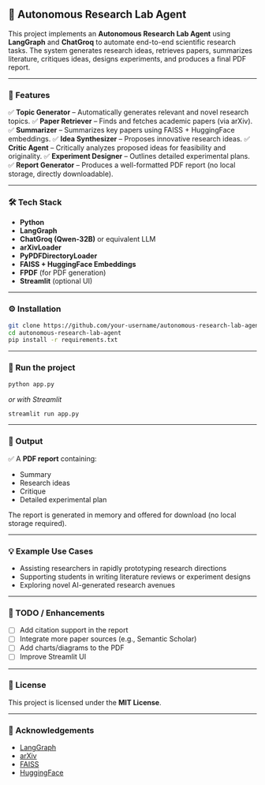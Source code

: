 ## 🧠 Autonomous Research Lab Agent

This project implements an **Autonomous Research Lab Agent** using **LangGraph** and **ChatGroq** to automate end-to-end scientific research tasks. The system generates research ideas, retrieves papers, summarizes literature, critiques ideas, designs experiments, and produces a final PDF report.

---

### 🚀 Features

✅ **Topic Generator** – Automatically generates relevant and novel research topics.
✅ **Paper Retriever** – Finds and fetches academic papers (via arXiv).
✅ **Summarizer** – Summarizes key papers using FAISS + HuggingFace embeddings.
✅ **Idea Synthesizer** – Proposes innovative research ideas.
✅ **Critic Agent** – Critically analyzes proposed ideas for feasibility and originality.
✅ **Experiment Designer** – Outlines detailed experimental plans.
✅ **Report Generator** – Produces a well-formatted PDF report (no local storage, directly downloadable).

---

### 🛠 Tech Stack

* **Python**
* **LangGraph**
* **ChatGroq (Qwen-32B)** or equivalent LLM
* **arXivLoader**
* **PyPDFDirectoryLoader**
* **FAISS + HuggingFace Embeddings**
* **FPDF** (for PDF generation)
* **Streamlit** (optional UI)


---

### ⚙️ Installation

```bash
git clone https://github.com/your-username/autonomous-research-lab-agent.git
cd autonomous-research-lab-agent
pip install -r requirements.txt
```

---

### 🚀 Run the project

```bash
python app.py
```

*or with Streamlit*

```bash
streamlit run app.py
```

---

### 📄 Output

✅ A **PDF report** containing:

* Summary
* Research ideas
* Critique
* Detailed experimental plan

The report is generated in memory and offered for download (no local storage required).

---

### 💡 Example Use Cases

* Assisting researchers in rapidly prototyping research directions
* Supporting students in writing literature reviews or experiment designs
* Exploring novel AI-generated research avenues

---

### 📌 TODO / Enhancements

* [ ] Add citation support in the report
* [ ] Integrate more paper sources (e.g., Semantic Scholar)
* [ ] Add charts/diagrams to the PDF
* [ ] Improve Streamlit UI

---

### 📝 License

This project is licensed under the **MIT License**.

---

### 🙌 Acknowledgements

* [LangGraph](https://langgraph.org/)
* [arXiv](https://arxiv.org/)
* [FAISS](https://github.com/facebookresearch/faiss)
* [HuggingFace](https://huggingface.co/)

